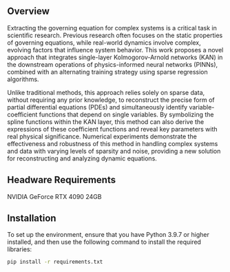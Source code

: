 ## Overview

Extracting the governing equation for complex systems is a critical task in scientific research. Previous research often focuses on the static properties of governing equations, while real-world dynamics involve complex, evolving factors that influence system behavior. This work proposes a novel approach that integrates single-layer Kolmogorov-Arnold networks (KAN) in the downstream operations of physics-informed neural networks (PINNs), combined with an alternating training strategy using sparse regression algorithms.

Unlike traditional methods, this approach relies solely on sparse data, without requiring any prior knowledge, to reconstruct the precise form of partial differential equations (PDEs) and simultaneously identify variable-coefficient functions that depend on single variables. By symbolizing the spline functions within the KAN layer, this method can also derive the expressions of these coefficient functions and reveal key parameters with real physical significance. Numerical experiments demonstrate the effectiveness and robustness of this method in handling complex systems and data with varying levels of sparsity and noise, providing a new solution for reconstructing and analyzing dynamic equations.

## Headware Requirements
NVIDIA GeForce RTX 4090 24GB


## Installation

To set up the environment, ensure that you have Python 3.9.7 or higher installed, and then use the following command to install the required libraries:

```bash
pip install -r requirements.txt
```

